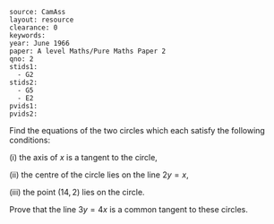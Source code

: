 ````
source: CamAss
layout: resource
clearance: 0
keywords:
year: June 1966
paper: A level Maths/Pure Maths Paper 2
qno: 2
stids1:
  - G2
stids2:
  - G5
  - E2
pvids1:
pvids2:

````

Find the equations of the two circles which each satisfy the following conditions:

(i) the axis of $x$ is a tangent to the circle,

(ii) the centre of the circle lies on the line $2y = x$,
  
(iii) the point $(14,2)$ lies on the circle.

Prove that the line $3y = 4x$ is a common tangent to these circles.
